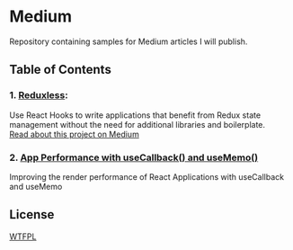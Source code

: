# Medium

Repository containing samples for Medium articles I will publish.

## Table of Contents

### 1. [Reduxless](/reduxless):

Use React Hooks to write applications that benefit from Redux state management without the need for additional libraries and boilerplate.
<br>
[Read about this project on Medium](https://link.medium.com/ZoVoc39BLX)

### 2. [App Performance with useCallback() and useMemo()](/performance-hooks)

Improving the render performance of React Applications with useCallback and useMemo

## License

[WTFPL](https://en.wikipedia.org/wiki/WTFPL)
